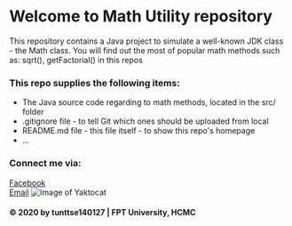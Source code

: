 # Welcome to Math Utility repository
This repository contains a Java project to simulate a well-known JDK class - the Math class. You will find out the most of popular math methods such as: sqrt(), getFactorial() in this repos

### This repo supplies the following items: 
* The Java source code regarding to math methods, located in the src/ folder
* .gitignore file - to tell Git which ones should be uploaded from local
* README.md file - this file itself - to show this repo's homepage
* ...

### Connect me via:
[Facebook](https://www.facebook.com/profile.php?id=100004880717898)\
[Email](mailto:insec229@gmail.com)
![Image of Yaktocat](https://scontent.fvca1-1.fna.fbcdn.net/v/t1.0-9/60363873_1120503714788975_3907386947537993728_o.jpg?_nc_cat=102&ccb=2&_nc_sid=a4a2d7&_nc_ohc=-K-HWjIgsysAX_bLO5W&_nc_ht=scontent.fvca1-1.fna&oh=f2757d785cdd334c3766b744119dc348&oe=5FDCDA08)

#### © 2020 by tunttse140127 | FPT University, HCMC